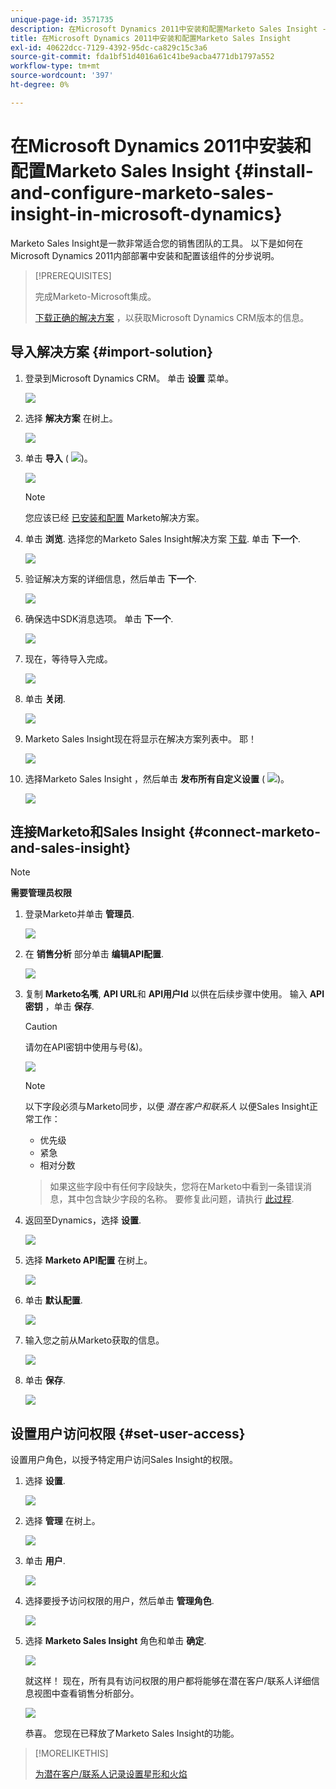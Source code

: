 ```yaml
---
unique-page-id: 3571735
description: 在Microsoft Dynamics 2011中安装和配置Marketo Sales Insight - Marketo文档 — 产品文档
title: 在Microsoft Dynamics 2011中安装和配置Marketo Sales Insight
exl-id: 40622dcc-7129-4392-95dc-ca829c15c3a6
source-git-commit: fda1bf51d4016a61c41be9acba4771db1797a552
workflow-type: tm+mt
source-wordcount: '397'
ht-degree: 0%

---
```


# 在Microsoft Dynamics 2011中安装和配置Marketo Sales Insight {#install-and-configure-marketo-sales-insight-in-microsoft-dynamics}

Marketo Sales Insight是一款非常适合您的销售团队的工具。 以下是如何在Microsoft Dynamics 2011内部部署中安装和配置该组件的分步说明。

>[!PREREQUISITES]
>
>完成Marketo-Microsoft集成。
>
>[下载正确的解决方案](/help/marketo/product-docs/marketo-sales-insight/msi-for-microsoft-dynamics/installing/download-the-marketo-sales-insight-solution-for-microsoft-dynamics.md) ，以获取Microsoft Dynamics CRM版本的信息。

## 导入解决方案 {#import-solution}

1. 登录到Microsoft Dynamics CRM。 单击 **设置** 菜单。

   ![](assets/image2015-5-4-10-3a39-3a44.png)

1. 选择 **解决方案** 在树上。

   ![](assets/image2015-5-4-10-3a41-3a56.png)

1. 单击 **导入** ( ![](assets/image2015-5-4-10-3a45-3a44.png))。

   ![](assets/image2015-5-4-10-3a42-3a38.png)

   >[!NOTE]
   >
   >您应该已经 [已安装和配置](/help/marketo/product-docs/marketo-sales-insight/msi-for-microsoft-dynamics/installing/install-and-configure-marketo-sales-insight-in-microsoft-dynamics-2011.md) Marketo解决方案。

1. 单击 **浏览**. 选择您的Marketo Sales Insight解决方案 [下载](/help/marketo/product-docs/marketo-sales-insight/msi-for-microsoft-dynamics/installing/download-the-marketo-sales-insight-solution-for-microsoft-dynamics.md). 单击 **下一个**.

   ![](assets/image2015-5-4-10-3a55-3a15.png)

1. 验证解决方案的详细信息，然后单击 **下一个**.

   ![](assets/image2015-5-4-10-3a57-3a31.png)

1. 确保选中SDK消息选项。 单击 **下一个**.

   ![](assets/image2015-5-4-11-3a43-3a37.png)

1. 现在，等待导入完成。

   ![](assets/image2015-5-4-11-3a0-3a58.png)

1. 单击 **关闭**.

   ![](assets/crmhand.png)

1. Marketo Sales Insight现在将显示在解决方案列表中。 耶！

   ![](assets/image2015-5-4-11-3a2-3a37.png)

1. 选择Marketo Sales Insight ，然后单击 **发布所有自定义设置** ( ![](assets/image2015-5-4-11-3a7-3a8.png))。

   ![](assets/image2015-5-4-11-3a8-3a27.png)

## 连接Marketo和Sales Insight  {#connect-marketo-and-sales-insight}

>[!NOTE]
>
>**需要管理员权限**

1. 登录Marketo并单击 **管理员**.

   ![](assets/image2014-12-12-9-3a6-3a50.png)

1. 在 **销售分析** 部分单击 **编辑API配置**.

   ![](assets/image2014-12-12-9-3a7-3a0.png)

1. 复制 **Marketo名嘴**, **API URL**&#x200B;和 **API用户Id** 以供在后续步骤中使用。 输入 **API密钥** ，单击 **保存**.

   >[!CAUTION]
   >
   >请勿在API密钥中使用与号(&amp;)。

   ![](assets/image2015-5-4-11-3a16-3a3.png)

   >[!NOTE]
   >
   >以下字段必须与Marketo同步，以便 _潜在客户和联系人_ 以便Sales Insight正常工作：
   >
   >* 优先级
   >* 紧急
   >* 相对分数

   >
   >如果这些字段中有任何字段缺失，您将在Marketo中看到一条错误消息，其中包含缺少字段的名称。 要修复此问题，请执行 [此过程](/help/marketo/product-docs/marketo-sales-insight/msi-for-microsoft-dynamics/setting-up-and-using/required-fields-for-syncing-marketo-with-dynamics.md).

1. 返回至Dynamics，选择 **设置**.

   ![](assets/image2015-5-4-10-3a39-3a44.png)

1. 选择 **Marketo API配置** 在树上。

   ![](assets/image2015-5-4-11-3a22-3a41.png)

1. 单击 **默认配置**.

   ![](assets/image2015-5-4-11-3a26-3a10.png)

1. 输入您之前从Marketo获取的信息。

   ![](assets/image2015-5-4-11-3a27-3a16.png)

1. 单击 **保存**.

   ![](assets/image2015-5-4-11-3a28-3a13.png)

## 设置用户访问权限 {#set-user-access}

设置用户角色，以授予特定用户访问Sales Insight的权限。

1. 选择 **设置**.

   ![](assets/image2015-5-4-11-3a30-3a54.png)

1. 选择 **管理** 在树上。

   ![](assets/image2015-5-4-11-3a31-3a39.png)

1. 单击 **用户**.

   ![](assets/image2015-5-4-11-3a32-3a25.png)

1. 选择要授予访问权限的用户，然后单击 **管理角色**.

   ![](assets/image2015-5-4-11-3a35-3a8.png)

1. 选择 **Marketo Sales Insight** 角色和单击 **确定**.

   ![](assets/image2015-5-4-11-3a36-3a59.png)

   就这样！ 现在，所有具有访问权限的用户都将能够在潜在客户/联系人详细信息视图中查看销售分析部分。

   ![](assets/image2015-5-4-11-3a39-3a23.png)

   恭喜。 您现在已释放了Marketo Sales Insight的功能。

>[!MORELIKETHIS]
>
>[为潜在客户/联系人记录设置星形和火焰](/help/marketo/product-docs/marketo-sales-insight/msi-for-microsoft-dynamics/setting-up-and-using/setting-up-stars-and-flames-for-lead-contact-records.md)
